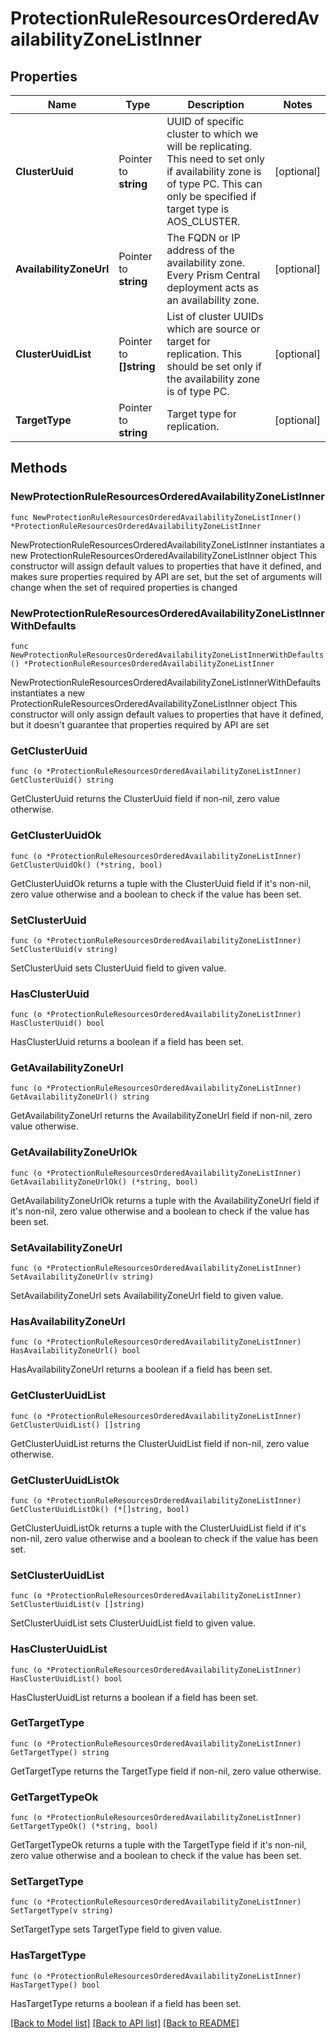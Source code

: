 # ProtectionRuleResourcesOrderedAvailabilityZoneListInner

## Properties

Name | Type | Description | Notes
------------ | ------------- | ------------- | -------------
**ClusterUuid** | Pointer to **string** | UUID of specific cluster to which we will be replicating. This need to set only if availability zone is of type PC. This can only be specified if target type is AOS_CLUSTER.  | [optional] 
**AvailabilityZoneUrl** | Pointer to **string** | The FQDN or IP address of the availability zone. Every Prism Central deployment acts as an availability zone.  | [optional] 
**ClusterUuidList** | Pointer to **[]string** | List of cluster UUIDs which are source or target for replication. This should be set only if the availability zone is of type PC.  | [optional] 
**TargetType** | Pointer to **string** | Target type for replication. | [optional] 

## Methods

### NewProtectionRuleResourcesOrderedAvailabilityZoneListInner

`func NewProtectionRuleResourcesOrderedAvailabilityZoneListInner() *ProtectionRuleResourcesOrderedAvailabilityZoneListInner`

NewProtectionRuleResourcesOrderedAvailabilityZoneListInner instantiates a new ProtectionRuleResourcesOrderedAvailabilityZoneListInner object
This constructor will assign default values to properties that have it defined,
and makes sure properties required by API are set, but the set of arguments
will change when the set of required properties is changed

### NewProtectionRuleResourcesOrderedAvailabilityZoneListInnerWithDefaults

`func NewProtectionRuleResourcesOrderedAvailabilityZoneListInnerWithDefaults() *ProtectionRuleResourcesOrderedAvailabilityZoneListInner`

NewProtectionRuleResourcesOrderedAvailabilityZoneListInnerWithDefaults instantiates a new ProtectionRuleResourcesOrderedAvailabilityZoneListInner object
This constructor will only assign default values to properties that have it defined,
but it doesn't guarantee that properties required by API are set

### GetClusterUuid

`func (o *ProtectionRuleResourcesOrderedAvailabilityZoneListInner) GetClusterUuid() string`

GetClusterUuid returns the ClusterUuid field if non-nil, zero value otherwise.

### GetClusterUuidOk

`func (o *ProtectionRuleResourcesOrderedAvailabilityZoneListInner) GetClusterUuidOk() (*string, bool)`

GetClusterUuidOk returns a tuple with the ClusterUuid field if it's non-nil, zero value otherwise
and a boolean to check if the value has been set.

### SetClusterUuid

`func (o *ProtectionRuleResourcesOrderedAvailabilityZoneListInner) SetClusterUuid(v string)`

SetClusterUuid sets ClusterUuid field to given value.

### HasClusterUuid

`func (o *ProtectionRuleResourcesOrderedAvailabilityZoneListInner) HasClusterUuid() bool`

HasClusterUuid returns a boolean if a field has been set.

### GetAvailabilityZoneUrl

`func (o *ProtectionRuleResourcesOrderedAvailabilityZoneListInner) GetAvailabilityZoneUrl() string`

GetAvailabilityZoneUrl returns the AvailabilityZoneUrl field if non-nil, zero value otherwise.

### GetAvailabilityZoneUrlOk

`func (o *ProtectionRuleResourcesOrderedAvailabilityZoneListInner) GetAvailabilityZoneUrlOk() (*string, bool)`

GetAvailabilityZoneUrlOk returns a tuple with the AvailabilityZoneUrl field if it's non-nil, zero value otherwise
and a boolean to check if the value has been set.

### SetAvailabilityZoneUrl

`func (o *ProtectionRuleResourcesOrderedAvailabilityZoneListInner) SetAvailabilityZoneUrl(v string)`

SetAvailabilityZoneUrl sets AvailabilityZoneUrl field to given value.

### HasAvailabilityZoneUrl

`func (o *ProtectionRuleResourcesOrderedAvailabilityZoneListInner) HasAvailabilityZoneUrl() bool`

HasAvailabilityZoneUrl returns a boolean if a field has been set.

### GetClusterUuidList

`func (o *ProtectionRuleResourcesOrderedAvailabilityZoneListInner) GetClusterUuidList() []string`

GetClusterUuidList returns the ClusterUuidList field if non-nil, zero value otherwise.

### GetClusterUuidListOk

`func (o *ProtectionRuleResourcesOrderedAvailabilityZoneListInner) GetClusterUuidListOk() (*[]string, bool)`

GetClusterUuidListOk returns a tuple with the ClusterUuidList field if it's non-nil, zero value otherwise
and a boolean to check if the value has been set.

### SetClusterUuidList

`func (o *ProtectionRuleResourcesOrderedAvailabilityZoneListInner) SetClusterUuidList(v []string)`

SetClusterUuidList sets ClusterUuidList field to given value.

### HasClusterUuidList

`func (o *ProtectionRuleResourcesOrderedAvailabilityZoneListInner) HasClusterUuidList() bool`

HasClusterUuidList returns a boolean if a field has been set.

### GetTargetType

`func (o *ProtectionRuleResourcesOrderedAvailabilityZoneListInner) GetTargetType() string`

GetTargetType returns the TargetType field if non-nil, zero value otherwise.

### GetTargetTypeOk

`func (o *ProtectionRuleResourcesOrderedAvailabilityZoneListInner) GetTargetTypeOk() (*string, bool)`

GetTargetTypeOk returns a tuple with the TargetType field if it's non-nil, zero value otherwise
and a boolean to check if the value has been set.

### SetTargetType

`func (o *ProtectionRuleResourcesOrderedAvailabilityZoneListInner) SetTargetType(v string)`

SetTargetType sets TargetType field to given value.

### HasTargetType

`func (o *ProtectionRuleResourcesOrderedAvailabilityZoneListInner) HasTargetType() bool`

HasTargetType returns a boolean if a field has been set.


[[Back to Model list]](../README.md#documentation-for-models) [[Back to API list]](../README.md#documentation-for-api-endpoints) [[Back to README]](../README.md)


